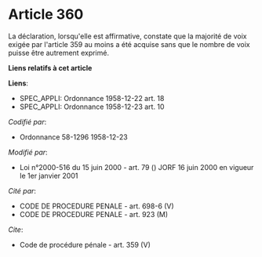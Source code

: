 # Article 360

La déclaration, lorsqu'elle est affirmative, constate que la majorité de voix exigée par l'article 359 au moins a été acquise
sans que le nombre de voix puisse être autrement exprimé.

**Liens relatifs à cet article**

**Liens**:

  - SPEC_APPLI: Ordonnance 1958-12-22 art. 18
  - SPEC_APPLI: Ordonnance 1958-12-23 art. 10

_Codifié par_:

  - Ordonnance 58-1296 1958-12-23

_Modifié par_:

  - Loi n°2000-516 du 15 juin 2000 - art. 79 () JORF 16 juin 2000 en vigueur le 1er janvier 2001

_Cité par_:

  - CODE DE PROCEDURE PENALE - art. 698-6 (V)
  - CODE DE PROCEDURE PENALE - art. 923 (M)

_Cite_:

  - Code de procédure pénale - art. 359 (V)
